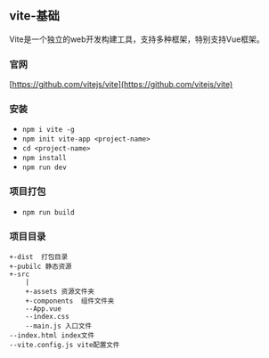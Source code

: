 ## vite-基础

Vite是一个独立的web开发构建工具，支持多种框架，特别支持Vue框架。

### 官网
[https://github.com/vitejs/vite](https://github.com/vitejs/vite)

### 安装
* `npm i vite -g`
* `npm init vite-app <project-name>`
* `cd <project-name>`
* `npm install`
*  `npm run dev`

### 项目打包
* `npm run build`

### 项目目录
```
+-dist  打包目录
+-pubilc 静态资源
+-src
    |
    +-assets 资源文件夹
    +-components  组件文件夹
    --App.vue
    --index.css
    --main.js 入口文件
--index.html index文件
--vite.config.js vite配置文件
```